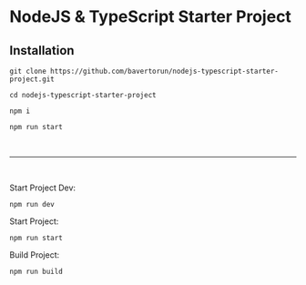 # NodeJS & TypeScript Starter Project

## Installation

```
git clone https://github.com/bavertorun/nodejs-typescript-starter-project.git
```

```
cd nodejs-typescript-starter-project
```

```
npm i
```
```
npm run start
```


<br><hr><br>

Start Project Dev:

```
npm run dev
```

Start Project:

```
npm run start
```

Build Project:

```
npm run build
```


